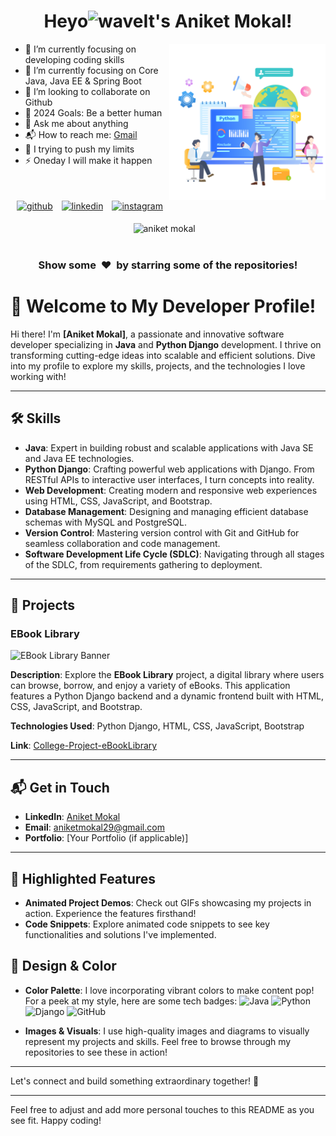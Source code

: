 <h1 align="center">Heyo<img alt="wave" src="https://emojis.slackmojis.com/emojis/images/1588177020/8809/wave_hello.gif?1588177020" width="35">It's Aniket Mokal!  </h1>


<img align="right" height="250px" alt="GIF" src="hero.png" padding="5px" />

- 🔭 I’m currently focusing on developing coding skills 
- 🌱 I’m currently focusing on Core Java, Java EE & Spring Boot
- 👯 I’m looking to collaborate on Github
- 🥅 2024 Goals: Be a better human 
- 💬 Ask me about anything
- 📬 How to reach me: <a href="mailto:aniketmokal29@gmail.com" target="_blank">Gmail</a>
- 🧗 I trying to push my limits
- ⚡ Oneday I will make it happen 

</br>




<p align="center" >
	<a href="https://github.com/mokal2002" target="_blank"><img alt="github"  width="10%" style="padding:5px" src="https://img.icons8.com/clouds/100/000000/github.png"/></a>
	<a href="https://www.linkedin.com/in/aniketmokal29/" target="_blank"><img alt="linkedin" width="10%" style="padding:5px" src="https://img.icons8.com/clouds/100/000000/linkedin.png"/></a>
	<a href="https://www.instagram.com/mokal_2002" target="_blank"><img alt="instagram" width="10%" style="padding:5px" src="https://img.icons8.com/clouds/100/000000/instagram.png"/></a>
</p>



<p align='center'><img width="400px" src="" alt="aniket mokal" />&nbsp; &nbsp;<img width="400px"/></p>

<!--START_SECTION_PROFILE_VIEWS:readme-info-->
<!--END_SECTION_PROFILE_VIEWS:readme-info-->

<!--START_SECTION_LINES_OF_CODE:readme-info-->
<!--END_SECTION_LINES_OF_CODE:readme-info-->

<!--START_CONTRIBUTIONS:readme-info-->
<!--END_CONTRIBUTIONS:readme-info-->

<!--START_SECTION_DAILY_COMMIT:readme-info-->
<!--END_SECTION_DAILY_COMMIT:readme-info-->

<!--START_SECTION_WEEKLY_COMMIT:readme-info-->
<!--END_SECTION_WEEKLY_COMMIT:readme-info-->

<!--START_SECTION_LANGUAGE:readme-info-->
<!--END_SECTION_LANGUAGE:readme-info-->

<h3 align='center'>Show some &nbsp;❤️&nbsp; by starring some of the repositories! </h3> 


















# 👋 Welcome to My Developer Profile!

Hi there! I'm **[Aniket Mokal]**, a passionate and innovative software developer specializing in **Java** and **Python Django** development. I thrive on transforming cutting-edge ideas into scalable and efficient solutions. Dive into my profile to explore my skills, projects, and the technologies I love working with!

---

## 🛠️ Skills

- **Java**: Expert in building robust and scalable applications with Java SE and Java EE technologies.
- **Python Django**: Crafting powerful web applications with Django. From RESTful APIs to interactive user interfaces, I turn concepts into reality.
- **Web Development**: Creating modern and responsive web experiences using HTML, CSS, JavaScript, and Bootstrap.
- **Database Management**: Designing and managing efficient database schemas with MySQL and PostgreSQL.
- **Version Control**: Mastering version control with Git and GitHub for seamless collaboration and code management.
- **Software Development Life Cycle (SDLC)**: Navigating through all stages of the SDLC, from requirements gathering to deployment.

---

## 🚀 Projects

### EBook Library

![EBook Library Banner](https://via.placeholder.com/800x400?text=EBook+Library) <!-- Placeholder image -->

**Description**: Explore the **EBook Library** project, a digital library where users can browse, borrow, and enjoy a variety of eBooks. This application features a Python Django backend and a dynamic frontend built with HTML, CSS, JavaScript, and Bootstrap.

**Technologies Used**: Python Django, HTML, CSS, JavaScript, Bootstrap

**Link**: [College-Project-eBookLibrary](https://github.com/mokal2002/College-Project-eBookLibrary)

---

## 📬 Get in Touch

- **LinkedIn**: [Aniket Mokal](https://shorturl.at/gtEKT)
- **Email**: aniketmokal29@gmail.com
- **Portfolio**: [Your Portfolio (if applicable)]

---

## 🌟 Highlighted Features

- **Animated Project Demos**: Check out GIFs showcasing my projects in action. Experience the features firsthand!
- **Code Snippets**: Explore animated code snippets to see key functionalities and solutions I've implemented.

## 🎨 Design & Color

- **Color Palette**: I love incorporating vibrant colors to make content pop! For a peek at my style, here are some tech badges:
  ![Java](https://img.shields.io/badge/Java-ED8B00?style=for-the-badge&logo=java&logoColor=white)
  ![Python](https://img.shields.io/badge/Python-306998?style=for-the-badge&logo=python&logoColor=ffdd54)
  ![Django](https://img.shields.io/badge/Django-092D35?style=for-the-badge&logo=django&logoColor=white)
  ![GitHub](https://img.shields.io/badge/GitHub-181717?style=for-the-badge&logo=github&logoColor=white)

- **Images & Visuals**: I use high-quality images and diagrams to visually represent my projects and skills. Feel free to browse through my repositories to see these in action!

---

Let's connect and build something extraordinary together! 🚀

---

Feel free to adjust and add more personal touches to this README as you see fit. Happy coding!
